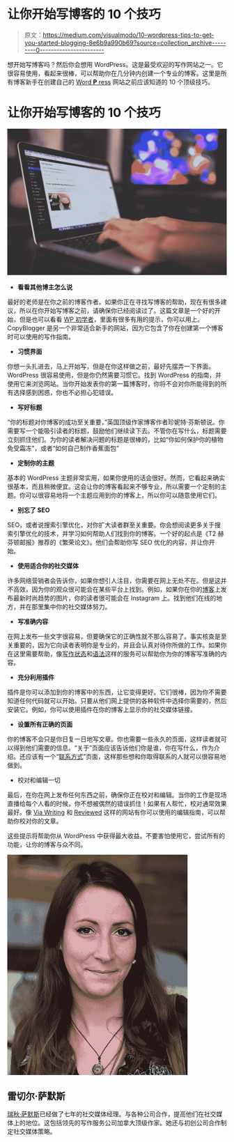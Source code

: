 # 让你开始写博客的 10 个技巧

> 原文：<https://medium.com/visualmodo/10-wordpress-tips-to-get-you-started-blogging-8e6b9a990b69?source=collection_archive---------0----------------------->

想开始写博客吗？然后你会想用 WordPress。这是最受欢迎的写作网站之一。它很容易使用，看起来很棒，可以帮助你在几分钟内创建一个专业的博客。这里是所有博客新手在创建自己的 [Word **P** ress](https://visualmodo.com/) 网站之前应该知道的 10 个顶级技巧。

# 让你开始写博客的 10 个技巧

![](img/719bf90628338cf28cd67948635d4711.png)

*   **看看其他博主怎么说**

最好的老师是在你之前的博客作者。如果你正在寻找写博客的帮助，现在有很多建议，所以在你开始写博客之前，请确保你已经阅读过了。这篇文章是一个好的开始，但是也可以看看 [WP 初学者](http://www.wpbeginner.com/)，里面有很多有用的提示，你可以用上。CopyBlogger 是另一个非常适合新手的网站，因为它包含了你在创建第一个博客时可以使用的写作指南。

*   **习惯界面**

你想一头扎进去，马上开始写，但是在你这样做之前，最好先摆弄一下界面。WordPress 很容易使用，但是你仍然需要习惯它。找到 WordPress 的指南，并使用它来浏览网站。当你开始发表你的第一篇博客时，你将不会对你所能得到的所有选择感到困惑，你也不必担心犯错误。

*   **写好标题**

“你的标题对你博客的成功至关重要，”英国顶级作家博客作者珍妮特·芬斯顿说。你需要写一个能吸引读者的标题，鼓励他们继续读下去。不管你在写什么，标题需要立刻抓住他们。为你的读者解决问题的标题是很棒的，比如“你如何保护你的植物免受霜冻”，或者“如何自己制作香蕉面包”

*   **定制你的主题**

基本的 WordPress 主题非常实用，如果你使用的话会很好。然而，它看起来确实很基本，而且稍微便宜。这会让你的博客看起来不够专业，所以需要一个定制的主题。你可以很容易地将一个主题应用到你的博客上，所以你可以随意使用它们。

*   **别忘了 SEO**

SEO，或者说搜索引擎优化，对你扩大读者群至关重要。你会想阅读更多关于搜索引擎优化的技术，并学习如何帮助人们找到你的博客。一个好的起点是《T2 赫芬顿邮报》推荐的《繁荣论文》。他们会帮助你写 SEO 优化的内容，并让你开始。

*   **使用适合你的社交媒体**

许多网络营销者会告诉你，如果你想引人注目，你需要在网上无处不在。但是这并不高效，因为你的观众很可能会在某些平台上找到。例如，如果你在你的[博客](https://visualmodo.com/)上发布最新时尚趋势的图片，你的读者很可能会在 Instagram 上。找到他们在线的地方，并在那里集中你的社交媒体努力。

*   **写准确内容**

在网上发布一些文字很容易，但要确保它的正确性就不那么容易了。事实核查是至关重要的，因为它向读者表明你是专业的，并且会认真对待你所做的工作。如果你在这里需要帮助，像[写作状态](http://stateofwriting.com/)和[语法](https://grammarix.com/)这样的服务可以帮助你为你的博客写准确的内容。

*   **充分利用插件**

插件是你可以添加到你的博客中的东西，让它变得更好。它们很棒，因为你不需要知道任何代码就可以开始。只要从他们网上提供的各种软件中选择你需要的，然后安装它。例如，你可以使用插件在你的博客上显示你的社交媒体链接。

*   **设置所有正确的页面**

你的博客不会只是你日复一日地写文章。你也需要一些永久的页面，这样读者就可以得到他们需要的信息。“关于”页面应该告诉他们你是谁，你在写什么，作为介绍。还应该有一个“[联系方式](https://visualmodo.com/)”页面，这样那些想和你取得联系的人就可以很容易地做到。

*   校对和编辑一切

最后，在你在网上发布任何东西之前，确保你正在校对和编辑。当你的工作是现场直播给每个人看的时候，你不想被偶然的错误抓住！如果有人帮忙，校对通常效果最好。像 [Via Writing](https://viawriting.com/) 和 [Reviewed](https://revieweal.com/) 这样的网站有你可以使用的编辑指南，可以帮助你校对你的文章。

这些提示将帮助你从 WordPress 中获得最大收益。不要害怕使用它，尝试所有的功能，让你的博客与众不同。

![](img/5a6816e2d80c3b7422b0b2bb5b97b85a.png)

## 雷切尔·萨默斯

[瑞秋·萨默斯](https://writingpopulist.com/)已经做了七年的社交媒体经理。与各种公司合作，提高他们在社交媒体上的地位。这包括领先的写作服务公司加拿大顶级作家。她还与初创公司合作制定社交媒体策略。